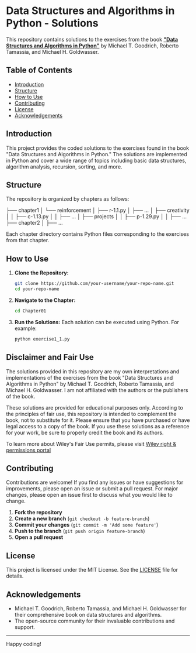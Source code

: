 # Data Structures and Algorithms in Python - Solutions

This repository contains solutions to the exercises from the book [**"Data Structures and Algorithms in Python"**](https://www.wiley.com/en-us/Data+Structures+and+Algorithms+in+Python-p-9781118290279) by Michael T. Goodrich, Roberto Tamassia, and Michael H. Goldwasser.

## Table of Contents

- [Introduction](#introduction)
- [Structure](#structure)
- [How to Use](#how-to-use)
- [Contributing](#contributing)
- [License](#license)
- [Acknowledgements](#acknowledgements)

## Introduction

This project provides the coded solutions to the exercises found in the book "Data Structures and Algorithms in Python." The solutions are implemented in Python and cover a wide range of topics including basic data structures, algorithm analysis, recursion, sorting, and more.

## Structure

The repository is organized by chapters as follows:

├── chapter1
│   └── reinforcement
│       ├── r-1.1.py
│       ├── ...
│   ├── creativity
│   │   ├── c-1.13.py
│   │   ├── ...
│   ├── projects
│   │   ├── p-1.29.py
│   │   ├── ...
├── chapter2
│   ├── ...

Each chapter directory contains Python files corresponding to the exercises from that chapter.

## How to Use

1. **Clone the Repository:**
    ```sh
    git clone https://github.com/your-username/your-repo-name.git
    cd your-repo-name
    ```

2. **Navigate to the Chapter:**
    ```sh
    cd Chapter01
    ```

3. **Run the Solutions:**
    Each solution can be executed using Python. For example:
    ```sh
    python exercise1_1.py
    ```


## Disclaimer and Fair Use

The solutions provided in this repository are my own interpretations and implementations of the exercises from the book "Data Structures and Algorithms in Python" by Michael T. Goodrich, Roberto Tamassia, and Michael H. Goldwasser. I am not affiliated with the authors or the publishers of the book. 

These solutions are provided for educational purposes only. According to the principles of fair use, this repository is intended to complement the book, not to substitute for it. Please ensure that you have purchased or have legal access to a copy of the book. If you use these solutions as a reference for your work, be sure to properly credit the book and its authors.

To learn more about Wiley's Fair Use permits, please visit [Wiley right & permissions portal](https://www.wiley.com/en-us/permissions)

## Contributing

Contributions are welcome! If you find any issues or have suggestions for improvements, please open an issue or submit a pull request. For major changes, please open an issue first to discuss what you would like to change.

1. **Fork the repository**
2. **Create a new branch** (`git checkout -b feature-branch`)
3. **Commit your changes** (`git commit -m 'Add some feature'`)
4. **Push to the branch** (`git push origin feature-branch`)
5. **Open a pull request**

## License

This project is licensed under the MIT License. See the [LICENSE](LICENSE) file for details.

## Acknowledgements

- Michael T. Goodrich, Roberto Tamassia, and Michael H. Goldwasser for their comprehensive book on data structures and algorithms.
- The open-source community for their invaluable contributions and support.

---

Happy coding!

